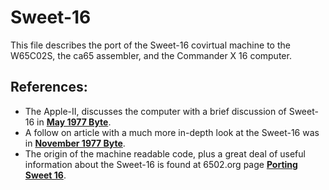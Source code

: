 # Sweet-16

This file describes the port of the Sweet-16 covirtual machine to the W65C02S,
the ca65 assembler, and the Commander X 16 computer.

## References:

* The Apple-II, discusses the computer with a brief discussion of Sweet-16 in
[**May 1977 Byte**](https://archive.org/download/byte-magazine-1977-05/1977_05_BYTE_02-05_Interfacing.pdf).
* A follow on article with a much more in-depth look at the Sweet-16 was in
[**November 1977 Byte**](https://archive.org/download/byte-magazine-1977-11/1977_11_BYTE_02-11_Memory_Mapped_IO.pdf).
* The origin of the machine readable code, plus a great deal of useful
information about the Sweet-16 is found at 6502.org page
[**Porting Sweet 16**](http://www.6502.org/source/interpreters/sweet16.htm).

